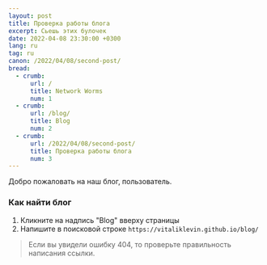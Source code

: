 ```yaml
---
layout: post
title: Проверка работы блога
excerpt: Сьешь этих булочек
date: 2022-04-08 23:30:00 +0300
lang: ru
tag: ru
canon: /2022/04/08/second-post/
bread:
  - crumb:
      url: /
      title: Network Worms
      num: 1
  - crumb:
      url: /blog/
      title: Blog
      num: 2
  - crumb:
      url: /2022/04/08/second-post/
      title: Проверка работы блога
      num: 3
---
```


Добро пожаловать на наш блог, пользователь.

### Как найти блог

1. Кликните на надпись "Blog" вверху страницы
2. Напишите в поисковой строке ```https://vitaliklevin.github.io/blog/```

> Если вы увидели ошибку 404, то проверьте правильность написания ссылки.
